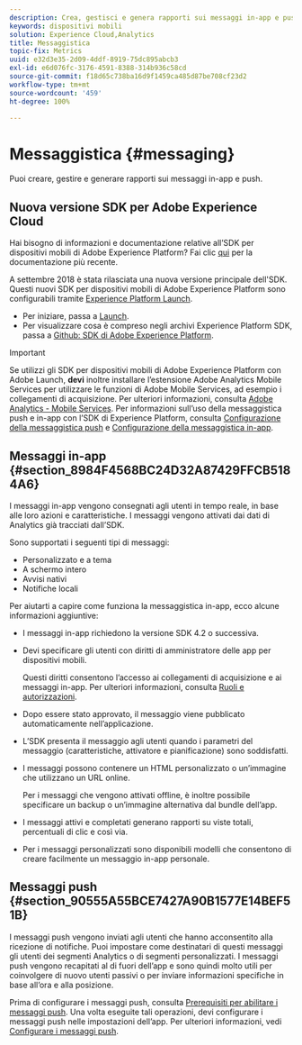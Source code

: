 ```yaml
---
description: Crea, gestisci e genera rapporti sui messaggi in-app e push.
keywords: dispositivi mobili
solution: Experience Cloud,Analytics
title: Messaggistica
topic-fix: Metrics
uuid: e32d3e35-2d09-4ddf-8919-75dc895abcb3
exl-id: e6d076fc-3176-4591-8388-314b936c58cd
source-git-commit: f18d65c738ba16d9f1459ca485d87be708cf23d2
workflow-type: tm+mt
source-wordcount: '459'
ht-degree: 100%

---
```


# Messaggistica {#messaging}

Puoi creare, gestire e generare rapporti sui messaggi in-app e push.

## Nuova versione SDK per Adobe Experience Cloud

Hai bisogno di informazioni e documentazione relative all’SDK per dispositivi mobili di Adobe Experience Platform? Fai clic [qui](https://aep-sdks.gitbook.io/docs/) per la documentazione più recente.

A settembre 2018 è stata rilasciata una nuova versione principale dell&#39;SDK. Questi nuovi SDK per dispositivi mobili di Adobe Experience Platform sono configurabili tramite [Experience Platform Launch](https://www.adobe.com/it/experience-platform/launch.html).

* Per iniziare, passa a [Launch](https://launch.adobe.com/).
* Per visualizzare cosa è compreso negli archivi Experience Platform SDK, passa a [Github: SDK di Adobe Experience Platform](https://github.com/Adobe-Marketing-Cloud/acp-sdks).

>[!IMPORTANT]
>
> Se utilizzi gli SDK per dispositivi mobili di Adobe Experience Platform con Adobe Launch, **devi** inoltre installare l’estensione Adobe Analytics Mobile Services per utilizzare le funzioni di Adobe Mobile Services, ad esempio i collegamenti di acquisizione. Per ulteriori informazioni, consulta [Adobe Analytics - Mobile Services](https://aep-sdks.gitbook.io/docs/using-mobile-extensions/adobe-analytics-mobile-services). Per informazioni sull’uso della messaggistica push e in-app con l’SDK di Experience Platform, consulta [Configurazione della messaggistica push](https://aep-sdks.gitbook.io/docs/using-mobile-extensions/adobe-analytics-mobile-services#set-up-push-messaging) e [Configurazione della messaggistica in-app](https://aep-sdks.gitbook.io/docs/using-mobile-extensions/adobe-analytics-mobile-services#set-up-in-app-messaging).

## Messaggi in-app {#section_8984F4568BC24D32A87429FFCB5184A6}

I messaggi in-app vengono consegnati agli utenti in tempo reale, in base alle loro azioni e caratteristiche. I messaggi vengono attivati dai dati di Analytics già tracciati dall’SDK.

Sono supportati i seguenti tipi di messaggi:

* Personalizzato e a tema
* A schermo intero
* Avvisi nativi
* Notifiche locali

Per aiutarti a capire come funziona la messaggistica in-app, ecco alcune informazioni aggiuntive:

* I messaggi in-app richiedono la versione SDK 4.2 o successiva.
* Devi specificare gli utenti con diritti di amministratore delle app per dispositivi mobili.

   Questi diritti consentono l’accesso ai collegamenti di acquisizione e ai messaggi in-app. Per ulteriori informazioni, consulta [Ruoli e autorizzazioni](/help/using/gs/c-mob-roles-and-permissions.md).
* Dopo essere stato approvato, il messaggio viene pubblicato automaticamente nell’applicazione.
* L’SDK presenta il messaggio agli utenti quando i parametri del messaggio (caratteristiche, attivatore e pianificazione) sono soddisfatti.
* I messaggi possono contenere un HTML personalizzato o un’immagine che utilizzano un URL online.

   Per i messaggi che vengono attivati offline, è inoltre possibile specificare un backup o un’immagine alternativa dal bundle dell’app.
* I messaggi attivi e completati generano rapporti su viste totali, percentuali di clic e così via.
* Per i messaggi personalizzati sono disponibili modelli che consentono di creare facilmente un messaggio in-app personale.

## Messaggi push {#section_90555A55BCE7427A90B1577E14BEF51B}

I messaggi push vengono inviati agli utenti che hanno acconsentito alla ricezione di notifiche. Puoi impostare come destinatari di questi messaggi gli utenti dei segmenti Analytics o di segmenti personalizzati. I messaggi push vengono recapitati al di fuori dell’app e sono quindi molto utili per coinvolgere di nuovo utenti passivi o per inviare informazioni specifiche in base all’ora e alla posizione.

Prima di configurare i messaggi push, consulta [Prerequisiti per abilitare i messaggi push](/help/using/c-manage-app-settings/c-mob-confg-app/configure-push-messaging/prerequisites-push-messaging.md). Una volta eseguite tali operazioni, devi configurare i messaggi push nelle impostazioni dell’app. Per ulteriori informazioni, vedi   [Configurare i messaggi push](/help/using/c-manage-app-settings/c-mob-confg-app/configure-push-messaging/configure-push-messaging.md).
